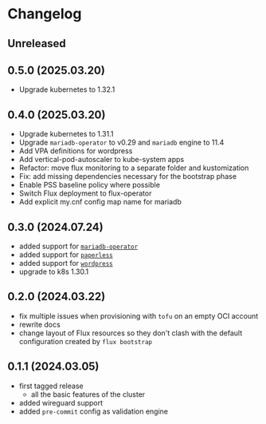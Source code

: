 # Changelog

## Unreleased

## 0.5.0 (2025.03.20)

- Upgrade kubernetes to 1.32.1

## 0.4.0 (2025.03.20)

- Upgrade kubernetes to 1.31.1
- Upgrade `mariadb-operator` to v0.29 and `mariadb` engine to 11.4
- Add VPA definitions for wordpress
- Add vertical-pod-autoscaler to kube-system apps
- Refactor: move flux monitoring to a separate folder and kustomization
- Fix: add missing dependencies necessary for the bootstrap phase
- Enable PSS baseline policy where possible
- Switch Flux deployment to flux-operator
- Add explicit my.cnf config map name for mariadb

## 0.3.0 (2024.07.24)

- added support for [`mariadb-operator`](./flux-modules/extras/mariadb/README.md)
- added support for [`paperless`](./flux-modules/extras/paperless/README.md)
- added support for [`wordpress`](./flux-modules/extras/wordpress/README.md)
- upgrade to k8s 1.30.1

## 0.2.0 (2024.03.22)

- fix multiple issues when provisioning with `tofu` on an empty OCI account
- rewrite docs
- change layout of Flux resources so they don't clash with the default configuration created by
  `flux bootstrap`

## 0.1.1 (2024.03.05)

- first tagged release
  - all the basic features of the cluster
- added wireguard support
- added `pre-commit` config as validation engine
